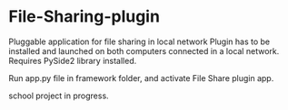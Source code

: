 # File-Sharing-plugin
Pluggable  application  for file sharing in local network
Plugin has to be installed and launched on both computers connected in a local network. 
Requires PySide2 library installed.

Run app.py file in framework folder, and activate File Share plugin app.

school project in progress.

